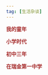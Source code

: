 ```yaml
---
tag: [生活杂谈]
---
```


<font color = "brown">**我的童年**</font>

<font color = "brown">**小学时代**</font>

<font color = "brown">**初中三年**</font>

<font color = "brown">**在瑞金第一中学**</font>